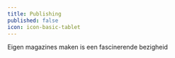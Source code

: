 ```yaml
---
title: Publishing
published: false
icon: icon-basic-tablet
---
```


Eigen magazines maken is een fascinerende bezigheid